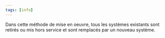 ```yaml
---
tags: [info]
---
```


Dans cette méthode de mise en oeuvre, tous les systèmes existants sont retirés ou mis hors service et sont remplacés par un nouveau système.
